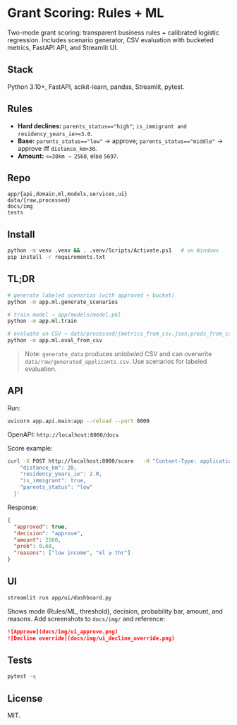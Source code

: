 # Grant Scoring: Rules + ML

Two-mode grant scoring: transparent business rules + calibrated logistic regression. Includes scenario generator, CSV evaluation with bucketed metrics, FastAPI API, and Streamlit UI.

## Stack
Python 3.10+, FastAPI, scikit-learn, pandas, Streamlit, pytest.

## Rules
- **Hard declines:** `parents_status=="high"`; `is_immigrant and residency_years_ie>=3.0`.
- **Base:** `parents_status=="low"` → approve; `parents_status=="middle"` → approve iff `distance_km>30`.
- **Amount:** `<=30km → 2560`, else `5697`.

## Repo
```
app/{api,domain,ml,models,services,ui}
data/{raw,processed}
docs/img
tests
```

## Install
```bash
python -m venv .venv && . .venv/Scripts/Activate.ps1   # on Windows
pip install -r requirements.txt
```

## TL;DR
```bash
# generate labeled scenarios (with approved + bucket)
python -m app.ml.generate_scenarios

# train model → app/models/model.pkl
python -m app.ml.train

# evaluate on CSV → data/processed/{metrics_from_csv.json,preds_from_csv.csv}
python -m app.ml.eval_from_csv
```

> Note: `generate_data` produces *unlabeled* CSV and can overwrite `data/raw/generated_applicants.csv`. Use scenarios for labeled evaluation.

## API
Run:
```bash
uvicorn app.api.main:app --reload --port 8000
```
OpenAPI: `http://localhost:8000/docs`

Score example:
```bash
curl -X POST http://localhost:8000/score   -H "Content-Type: application/json"   -d '{
    "distance_km": 20,
    "residency_years_ie": 2.0,
    "is_immigrant": true,
    "parents_status": "low"
  }'
```
Response:
```json
{
  "approved": true,
  "decision": "approve",
  "amount": 2560,
  "prob": 0.68,
  "reasons": ["low income", "ml ≥ thr"]
}
```

## UI
```bash
streamlit run app/ui/dashboard.py
```
Shows mode (Rules/ML, threshold), decision, probability bar, amount, and reasons. Add screenshots to `docs/img/` and reference:
```markdown
![Approve](docs/img/ui_approve.png)
![Decline override](docs/img/ui_decline_override.png)
```

## Tests
```bash
pytest -q
```

## License
MIT.

